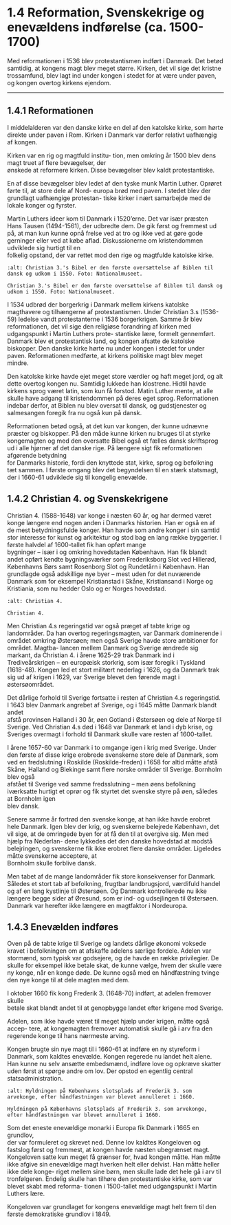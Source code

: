 # 1.4 Reformation, Svenskekrige og enevældens indførelse (ca. 1500-1700)

Med reformationen i 1536 blev protestantismen indført i 
Danmark. Det betød samtidig, at kongens magt blev meget 
større. Kirken, det vil sige det kristne trossamfund, blev lagt 
ind under kongen i stedet for at være under paven, og kongen 
overtog kirkens ejendom.

---
## 1.4.1  Reformationen

I middelalderen var den danske kirke 
en del af den katolske kirke, som 
hørte direkte under paven i Rom. 
Kirken i Danmark var derfor relativt 
uafhængig af kongen. 

Kirken var en rig og magtfuld institu-
tion, men omkring år 1500 blev dens 
magt	 truet	 af	 flere	 bevægelser,	 der	
ønskede at reformere kirken. Disse 
bevægelser blev kaldt protestantiske. 

En af disse bevægelser blev ledet 
af den tyske munk Martin Luther. 
Oprøret førte til, at store dele af Nord-
europa brød med paven. I stedet blev 
der grundlagt uafhængige protestan-
tiske kirker i nært samarbejde med 
de lokale konger og fyrster.

Martin Luthers ideer kom til Danmark 
i 1520’erne. Det var især præsten 
Hans Tausen (1494-1561), der udbredte dem. De gik først og fremmest ud på, at 
man kun kunne opnå frelse ved at tro og ikke ved at gøre gode gerninger eller 
ved	at	købe	aflad.	Diskussionerne	om	kristendommen	udviklede	sig	hurtigt	til	en	
folkelig opstand, der var rettet mod den rige og magtfulde katolske kirke. 

```{figure} ../images/image_p13_1.jpeg
:alt: Christian 3.'s Bibel er den første oversættelse af Biblen til dansk og udkom i 1550. Foto: Nationalmuseet.

Christian 3.'s Bibel er den første oversættelse af Biblen til dansk og udkom i 1550. Foto: Nationalmuseet.
```

I 1534 udbrød der borgerkrig i Danmark mellem kirkens katolske magthavere 
og tilhængerne af protestantismen. Under Christian 3.s (1536-59) ledelse vandt 
protestanterne i 1536 borgerkrigen. Samme år blev reformationen, det vil sige 
den religiøse forandring af kirken med udgangspunkt i Martin Luthers prote-
stantiske lære, formelt gennemført. Danmark blev et protestantisk land, og 
kongen afsatte de katolske biskopper. Den danske kirke hørte nu under kongen 
i stedet for under paven. Reformationen medførte, at kirkens politiske magt blev 
meget mindre.

Den katolske kirke havde ejet meget store værdier og haft meget jord, og alt 
dette overtog kongen nu. Samtidig lukkede han klostrene. Hidtil havde kirkens 
sprog været latin, som kun få forstod. Matin Luther mente, at alle skulle have 
adgang til kristendommen på deres eget sprog. Reformationen indebar derfor, 
at Biblen nu blev oversat til dansk, og gudstjenester og salmesangen foregik fra 
nu også kun på dansk.

Reformationen betød også, at det kun var kongen, der kunne udnævne præster 
og biskopper. På den måde kunne kirken nu bruges til at styrke kongemagten 
og med den oversatte Bibel også et fælles dansk skriftsprog ud i alle hjørner 
af	 det	 danske	 rige.	 På	 længere	 sigt	 fik	 reformationen	 afgørende	 betydning	
for Danmarks historie, fordi den knyttede stat, kirke, sprog og befolkning tæt 
sammen. I første omgang blev det begyndelsen til en stærk statsmagt, der i 
1660-61 udviklede sig til kongelig enevælde.

## 1.4.2 Christian 4. og Svenskekrigene

Christian 4. (1588-1648) var konge i næsten 
60 år, og har dermed været konge længere 
end nogen anden i Danmarks historien. 
Han er også en af de mest betydningsfulde 
konger. Han havde som andre konger i sin 
samtid stor interesse for kunst og arkitektur 
og stod bag en lang række byggerier. I første 
halvdel	af	1600-tallet	fik	han	opført	mange	
bygninger – især i og omkring hovedstaden 
København.	 Han	 fik	 blandt	 andet	 opført	
kendte bygningsværker som Frederiksborg 
Slot ved Hillerød, Københavns Børs samt 
Rosenborg Slot og Rundetårn i København. 
Han grundlagde også adskillige nye byer 
– mest uden for det nuværende Danmark 
som for eksempel Kristianstad i Skåne, 
Kristiansand i Norge og Kristiania, som nu 
hedder Oslo og er Norges hovedstad. 

```{figure} ../images/image_p14_1.jpeg
:alt: Christian 4.

Christian 4.
```

Men Christian 4.s regeringstid var også præget af tabte krige og landområder. 
Da han overtog regeringsmagten, var Danmark dominerende i området omkring 
Østersøen; men også Sverige havde store ambitioner for området. Magtba-
lancen mellem Danmark og Sverige ændrede sig markant, da Christian 4. i årene 
1625-29 trak Danmark ind i Trediveårskrigen – en europæisk storkrig, som især 
foregik i Tyskland (1618-48). Kongen led et stort militært nederlag i 1626, og 
da Danmark trak sig ud af krigen i 1629, var Sverige blevet den førende magt i 
østersøområdet.

Det dårlige forhold til Sverige fortsatte i resten af Christian 4.s regeringstid. 
I 1643	blev	Danmark	angrebet	af	Sverige,	og	i	1645	måtte	Danmark	blandt	andet	
afstå provinsen Halland i 30 år, øen Gotland i Østersøen og dele af Norge til 
Sverige. Ved Christian 4.s død i 1648 var Danmark et land i dyb krise, og Sveriges 
overmagt i forhold til Danmark skulle vare resten af 1600-tallet.

I årene 1657-60 var Danmark i to omgange igen i krig med Sverige. Under den 
første af disse krige erobrede svenskerne store dele af Danmark, som ved en 
fredslutning i Roskilde (Roskilde-freden) i 1658 for altid måtte afstå Skåne, 
Halland	og	Blekinge	samt	flere	norske	områder	til	Sverige.	Bornholm	blev	også	
afstået til Sverige ved samme fredsslutning – men øens befolkning iværksatte 
hurtigt	et	oprør	og	fik	styrtet	det	svenske	styre	på	øen,	således	at	Bornholm	igen	
blev dansk.

Senere samme år fortrød den svenske konge, at han ikke havde erobret hele 
Danmark. Igen blev der krig, og svenskerne belejrede København, det vil sige, at 
de omringede byen for at få den til at overgive sig. Men med hjælp fra Nederlan-
dene lykkedes det den danske hovedstad at modstå belejringen, og svenskerne 
fik	ikke	erobret	flere	danske	områder.	Ligeledes	måtte	svenskerne	acceptere,	at	
Bornholm skulle forblive dansk. 

Men	 tabet	 af	 de	 mange	 landområder	 fik	 store	 konsekvenser	 for	 Danmark.	
Således et stort tab af befolkning, frugtbar landbrugsjord, værdifuld handel og 
af en lang kystlinje til Østersøen. Og Danmark kontrollerede nu ikke længere 
begge sider af Øresund, som er ind- og udsejlingen til Østersøen. Danmark var 
herefter ikke længere en magtfaktor i Nordeuropa.


## 1.4.3 Enevælden indføres

Oven på de tabte krige til Sverige og landets dårlige økonomi voksede kravet i 
befolkningen	om	at	afskaffe	adelens	særlige	fordele.	Adelen	var	stormænd,	som	
typisk var godsejere, og de havde en række privilegier. De skulle for eksempel 
ikke betale skat, de kunne vælge, hvem der skulle være ny konge, når en konge 
døde. De kunne også med en håndfæstning tvinge den nye konge til at dele 
magten med dem. 
 
I	oktober	1660	fik	kong	Frederik	3.	(1648-70)	indført,	at	adelen	fremover	skulle	
betale skat blandt andet til at genopbygge landet efter krigene mod Sverige.

Adelen, som ikke havde været til meget hjælp under krigen, måtte også accep-
tere, at kongemagten fremover automatisk skulle gå i arv fra den regerende 
konge til hans nærmeste arving.

Kongen brugte sin nye magt til i 1660-61 at indføre en ny styreform i Danmark, 
som kaldtes enevælde. Kongen regerede nu landet helt alene. Han kunne nu selv 
ansætte embedsmænd, indføre love og opkræve skatter uden først at spørge 
andre om lov. Der opstod en egentlig central statsadministration. 

```{figure} ../images/image_p16_1.jpeg
:alt: Hyldningen på Københavns slotsplads af Frederik 3. som arvekonge, efter håndfæstningen var blevet annulleret i 1660.

Hyldningen på Københavns slotsplads af Frederik 3. som arvekonge, efter håndfæstningen var blevet annulleret i 1660.
```

Som	det	eneste	enevældige	monarki	i	Europa	fik	Danmark	i	1665	en	grundlov,	
der var formuleret og skrevet ned. Denne lov kaldtes Kongeloven og fastslog 
først og fremmest, at kongen havde næsten ubegrænset magt. Kongeloven 
satte kun meget få grænser for, hvad kongen måtte. Han måtte ikke afgive sin 
enevældige magt hverken helt eller delvist. Han måtte heller ikke dele konge-
riget mellem sine børn, men skulle lade det hele gå i arv til tronfølgeren. Endelig 
skulle han tilhøre den protestantiske kirke, som var blevet skabt med reforma-
tionen i 1500-tallet med udgangspunkt i Martin Luthers lære. 

Kongeloven var grundlaget for kongens enevældige magt helt frem til den første 
demokratiske grundlov i 1849.
 
